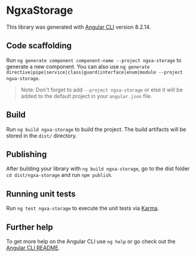# NgxaStorage

This library was generated with [Angular CLI](https://github.com/angular/angular-cli) version 8.2.14.

## Code scaffolding

Run `ng generate component component-name --project ngxa-storage` to generate a new component. You can also use `ng generate directive|pipe|service|class|guard|interface|enum|module --project ngxa-storage`.
> Note: Don't forget to add `--project ngxa-storage` or else it will be added to the default project in your `angular.json` file. 

## Build

Run `ng build ngxa-storage` to build the project. The build artifacts will be stored in the `dist/` directory.

## Publishing

After building your library with `ng build ngxa-storage`, go to the dist folder `cd dist/ngxa-storage` and run `npm publish`.

## Running unit tests

Run `ng test ngxa-storage` to execute the unit tests via [Karma](https://karma-runner.github.io).

## Further help

To get more help on the Angular CLI use `ng help` or go check out the [Angular CLI README](https://github.com/angular/angular-cli/blob/master/README.md).
